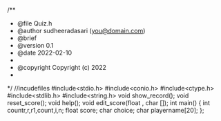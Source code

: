  /**
 * @file Quiz.h
 * @author sudheeradasari (you@domain.com)
 * @brief 
 * @version 0.1
 * @date 2022-02-10
 * 
 * @copyright Copyright (c) 2022
 * 
 */
//incudefiles
   #include<stdio.h>
   #include<conio.h>
   #include<ctype.h>
   #include<stdlib.h>
   #include<string.h>
  void show_record();
  void reset_score();
  void help();
  void edit_score(float , char []);
  int main()
     {
     int countr,r,r1,count,i,n;
     float score;
     char choice;
     char playername[20];
     };
